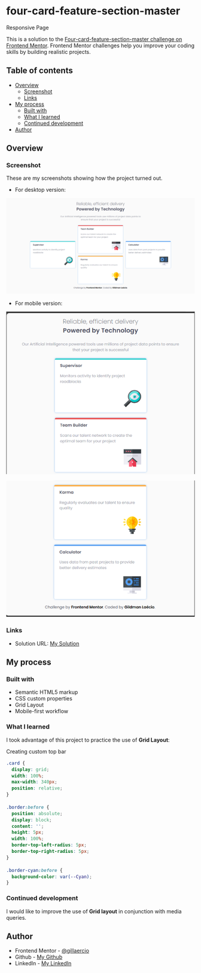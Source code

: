 # four-card-feature-section-master
 Responsive Page

This is a solution to the [Four-card-feature-section-master challenge on Frontend Mentor](https://www.frontendmentor.io/learning-paths/building-responsive-layouts--z1qCXVqkD/steps/674c6af692fdd6803ca679de/challenge/start). Frontend Mentor challenges help you improve your coding skills by building realistic projects. 

## Table of contents

- [Overview](#overview)
  - [Screenshot](#screenshot)
  - [Links](#links)
- [My process](#my-process)
  - [Built with](#built-with)
  - [What I learned](#what-i-learned)
  - [Continued development](#continued-development)
- [Author](#author)

## Overview

### Screenshot

These are my screenshots showing how the project turned out.

- For desktop version:

![design](./assets/images/screenshot-desktop.png)

- For mobile version:

![design](./assets/images/screenshot-mobile1.png)

![design](./assets/images/screenshot-mobile2.png)

### Links

- Solution URL: [My Solution](https://gillaercio.github.io/four-card-feature-section-master/)

## My process

### Built with

- Semantic HTML5 markup
- CSS custom properties
- Grid Layout
- Mobile-first workflow

### What I learned

I took advantage of this project to practice the use of **Grid Layout**:

Creating custom top bar

```css
.card {
  display: grid;
  width: 100%;
  max-width: 340px;
  position: relative;
}

.border:before {
  position: absolute;
  display: block;
  content: '';
  height: 5px;
  width: 100%;
  border-top-left-radius: 5px;
  border-top-right-radius: 5px;
}

.border-cyan:before {
  background-color: var(--Cyan);
}
```

### Continued development

I would like to improve the use of **Grid layout** in conjunction with media queries.

## Author

- Frontend Mentor - [@gillaercio](https://www.frontendmentor.io/profile/gillaercio)
- Github - [My Github](https://github.com/gillaercio)
- LinkedIn - [My LinkedIn](https://www.linkedin.com/in/gildman-la%C3%A9rcio/)